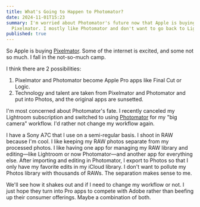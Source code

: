```yaml
---
title: What's Going to Happen to Photomator?
date: 2024-11-01T15:23
summary: I'm worried about Photomator's future now that Apple is buying
  Pixelmator. I mostly like Photomator and don't want to go back to Lightroom.
published: true
---
```

So Apple is buying [Pixelmator](https://www.pixelmator.com/blog/2024/11/01/a-new-home-for-pixelmator/). Some of the internet is excited, and some not so much. I fall in the not-so-much camp.

I think there are 2 possibilities:

1. Pixelmator and Photomator become Apple Pro apps like Final Cut or Logic.
2. Technology and talent are taken from Pixelmator and Photomator and put into Photos, and the original apps are sunsetted.

I'm most concerned about Photomator's fate. I recently canceled my Lightroom subscription and switched to using [Photomator](https://www.pixelmator.com/photomator/) for my "big camera" workflow. I'd rather not change my workflow again.

I have a Sony A7C that I use on a semi-regular basis. I shoot in RAW because I'm cool. I like keeping my RAW photos separate from my processed photos. I like having one app for managing my RAW library and editing—like Lightroom or now Photomator—and another app for everything else. After importing and editing in Photomator, I export to Photos so that I only have my favorite edits in my iCloud library. I don't want to pollute my Photos library with thousands of RAWs. The separation makes sense to me.

We'll see how it shakes out and if I need to change my workflow or not. I just hope they turn into Pro apps to compete with Adobe rather than beefing up their consumer offerings. Maybe a combination of both.
